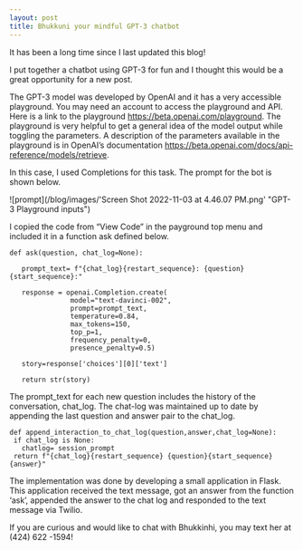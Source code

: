 ```yaml
---
layout: post
title: Bhukkuni your mindful GPT-3 chatbot
---
```



It has been a long time since I last updated this blog!

I put together a chatbot using GPT-3 for fun and I thought this would be a great opportunity for a new post.

The GPT-3 model was developed by OpenAI and it has a very accessible playground. You may need an account to access the playground and API. Here is a link to the playground https://beta.openai.com/playground. The playground is very helpful to get a general idea of the model output while toggling the parameters. A description of the parameters available in the playground is in OpenAI’s documentation https://beta.openai.com/docs/api-reference/models/retrieve.

In this case, I used Completions for this task. The prompt for the bot is shown below. 


![prompt](/blog/images/'Screen Shot 2022-11-03 at 4.46.07 PM.png' "GPT-3 Playground inputs")
 

I copied the code from “View Code” in the payground top menu and included it in a function ask defined below.

```
def ask(question, chat_log=None):

   prompt_text= f"{chat_log}{restart_sequence}: {question}{start_sequence}:"
   
   response = openai.Completion.create(
               model="text-davinci-002",
               prompt=prompt_text,
               temperature=0.84,
               max_tokens=150,
               top_p=1,
               frequency_penalty=0,
               presence_penalty=0.5)
               
   story=response['choices'][0]['text']
   
   return str(story)
   ```
The prompt_text for each new question includes the history of the conversation, chat_log. The chat-log was maintained up to date by appending the last question and answer pair to the chat_log.

```
def append_interaction_to_chat_log(question,answer,chat_log=None):
 if chat_log is None:
   chatlog= session_prompt
 return f"{chat_log}{restart_sequence} {question}{start_sequence}{answer}"
```
The implementation was done by developing a small application in Flask. This application received the text message, got an answer from the function ‘ask’, appended the answer to the chat log and responded to the text message via Twilio.

If you are curious and would like to chat with Bhukkinhi, you may text her at (424) 622 -1594!


